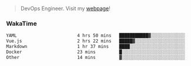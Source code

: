 > DevOps Engineer. Visit my [webpage](https://konst.fish)!

### WakaTime
<!--START_SECTION:waka-->

```txt
YAML                       4 hrs 50 mins   ███████████▓░░░░░░░░░░░░░   47.19 %
Vue.js                     2 hrs 22 mins   █████▓░░░░░░░░░░░░░░░░░░░   23.17 %
Markdown                   1 hr 37 mins    ████░░░░░░░░░░░░░░░░░░░░░   15.86 %
Docker                     23 mins         █░░░░░░░░░░░░░░░░░░░░░░░░   03.87 %
Other                      14 mins         ▓░░░░░░░░░░░░░░░░░░░░░░░░   02.30 %
```

<!--END_SECTION:waka-->
